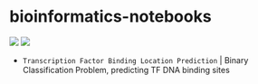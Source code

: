 # bioinformatics-notebooks

![](https://badgen.net/badge/language/Python/blue) ![](https://badgen.net/badge/status/blue/orange)
- <code>Transcription Factor Binding Location Prediction</code> | Binary Classification Problem, predicting TF DNA binding sites
